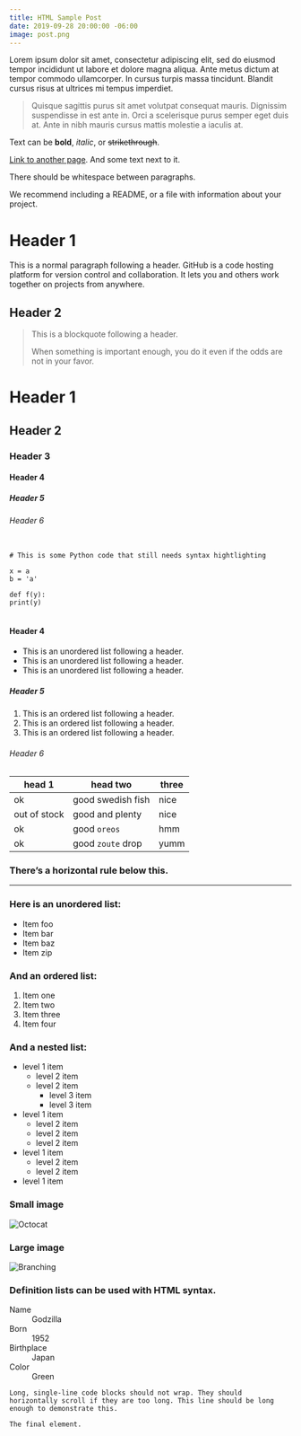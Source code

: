 ```yaml
---
title: HTML Sample Post
date: 2019-09-28 20:00:00 -06:00
image: post.png
---
```


Lorem ipsum dolor sit amet, consectetur adipiscing elit, sed do eiusmod tempor incididunt ut labore et dolore magna aliqua. Ante metus dictum at tempor commodo ullamcorper. <!--more--> In cursus turpis massa tincidunt. Blandit cursus risus at ultrices mi tempus imperdiet.

<blockquote>Quisque sagittis purus sit amet volutpat consequat mauris. Dignissim suspendisse in est ante in. Orci a scelerisque purus semper eget duis at. Ante in nibh mauris cursus mattis molestie a iaculis at.</blockquote>

<p>Text can be <strong>bold</strong>, <em>italic</em>, or <del>strikethrough</del>.</p>

<p><a href="{{ site.url }}">Link to another page</a>. And some text next to it.</p>

<p>There should be whitespace between paragraphs.</p>

<p>We recommend including a README, or a file with information about your project.</p>

<h1>Header 1</h1>

<p>This is a normal paragraph following a header. GitHub is a code hosting platform for version control and collaboration. It lets you and others work together on projects from anywhere.</p>

<h2>Header 2</h2>

<blockquote>
<p>This is a blockquote following a header.</p>

<p>When something is important enough, you do it even if the odds are not in your favor.</p>
</blockquote>

<h1>Header 1</h1>
<h2>Header 2</h2>
<h3>Header 3</h3>
<h4>Header 4</h4>
<h5>Header 5</h5>
<h6>Header 6</h6>

<pre >
<code>
# This is some Python code that still needs syntax hightlighting

x = a
b = 'a'

def f(y):
print(y)
</code>
</pre>

<h4>Header 4</h4>

<ul>
<li>This is an unordered list following a header.</li>
<li>This is an unordered list following a header.</li>
<li>This is an unordered list following a header.</li>
</ul>

<h5>Header 5</h5>

<ol>
<li>This is an ordered list following a header.</li>
<li>This is an ordered list following a header.</li>
<li>This is an ordered list following a header.</li>
</ol>

<h6>Header 6</h6>

<table>
<thead>
    <tr>
    <th>head 1</th>
    <th>head two</th>
    <th>three</th>
    </tr>
</thead>

<tbody>
    <tr>
    <td>ok</td>
    <td>good swedish fish</td>
    <td>nice</td>
    </tr>
    <tr>
    <td>out of stock</td>
    <td>good and plenty</td>
    <td>nice</td>
    </tr>
    <tr>
    <td>ok</td>
    <td>good <code>oreos</code></td>
    <td>hmm</td>
    </tr>
    <tr>
    <td>ok</td>
    <td>good <code>zoute</code> drop</td>
    <td>yumm</td>
    </tr>
</tbody>
</table>

<h3>There’s a horizontal rule below this.</h3>

<hr>

<h3>Here is an unordered list:</h3>

<ul>
<li>Item foo</li>
<li>Item bar</li>
<li>Item baz</li>
<li>Item zip</li>
</ul>

<h3>And an ordered list:</h3>

<ol>
<li>Item one</li>
<li>Item two</li>
<li>Item three</li>
<li>Item four</li>
</ol>

<h3>And a nested list:</h3>

<ul>
<li>level 1 item
    <ul>
    <li>level 2 item</li>
        <li>level 2 item
        <ul>
            <li>level 3 item</li>
            <li>level 3 item</li>
        </ul>
        </li>
    </ul>
</li>
<li>level 1 item
    <ul>
    <li>level 2 item</li>
    <li>level 2 item</li>
    <li>level 2 item</li>
    </ul>
</li>
<li>level 1 item
    <ul>
    <li>level 2 item</li>
    <li>level 2 item</li>
    </ul>
</li>
<li>level 1 item</li>
</ul>

<h3>Small image</h3>

<p><img src="https://github.githubassets.com/images/icons/emoji/octocat.png" alt="Octocat"></p>

<h3>Large image</h3>

<p><img src="https://guides.github.com/activities/hello-world/branching.png" alt="Branching"></p>

<h3>Definition lists can be used with HTML syntax.</h3>

<dl>
<dt>Name</dt>
    <dd>Godzilla</dd>
<dt>Born</dt>
    <dd>1952</dd>
<dt>Birthplace</dt>
    <dd>Japan</dd>
<dt>Color</dt>
    <dd>Green</dd>
</dl>

<pre ><code>Long, single-line code blocks should not wrap. They should horizontally scroll if they are too long. This line should be long enough to demonstrate this.
</code></pre>

<pre ><code>The final element.</code></pre>
